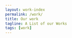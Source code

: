 ```yaml
---
layout: work-index
permalink: /work/
title: Our work
tagline: A List of our Works
tags: [work]
---
```


